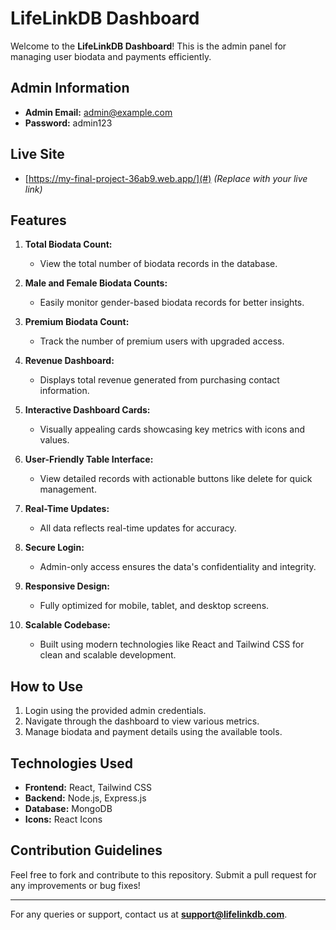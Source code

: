 # LifeLinkDB Dashboard

Welcome to the **LifeLinkDB Dashboard**! This is the admin panel for managing user biodata and payments efficiently.

## Admin Information
- **Admin Email:** admin@example.com
- **Password:** admin123

## Live Site
- [https://my-final-project-36ab9.web.app/](#) *(Replace with your live link)*

## Features

1. **Total Biodata Count:**
   - View the total number of biodata records in the database.

2. **Male and Female Biodata Counts:**
   - Easily monitor gender-based biodata records for better insights.

3. **Premium Biodata Count:**
   - Track the number of premium users with upgraded access.

4. **Revenue Dashboard:**
   - Displays total revenue generated from purchasing contact information.

5. **Interactive Dashboard Cards:**
   - Visually appealing cards showcasing key metrics with icons and values.

6. **User-Friendly Table Interface:**
   - View detailed records with actionable buttons like delete for quick management.

7. **Real-Time Updates:**
   - All data reflects real-time updates for accuracy.

8. **Secure Login:**
   - Admin-only access ensures the data's confidentiality and integrity.

9. **Responsive Design:**
   - Fully optimized for mobile, tablet, and desktop screens.

10. **Scalable Codebase:**
    - Built using modern technologies like React and Tailwind CSS for clean and scalable development.

## How to Use
1. Login using the provided admin credentials.
2. Navigate through the dashboard to view various metrics.
3. Manage biodata and payment details using the available tools.

## Technologies Used
- **Frontend:** React, Tailwind CSS
- **Backend:** Node.js, Express.js
- **Database:** MongoDB
- **Icons:** React Icons

## Contribution Guidelines
Feel free to fork and contribute to this repository. Submit a pull request for any improvements or bug fixes!

---
For any queries or support, contact us at **support@lifelinkdb.com**.

